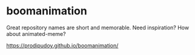 # boomanimation
Great repository names are short and memorable. Need inspiration? How about animated-meme?

https://prodipudoy.github.io/boomanimation/
